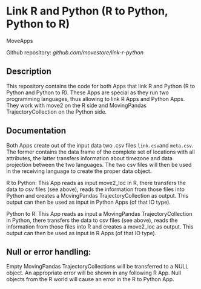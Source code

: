 # Link R and Python (R to Python, Python to R)
MoveApps

Github repository: *github.com/movestore/link-r-python*

## Description
This repository contains the code for both Apps that link R and Python (R to Python and Python to R). These Apps are special as they run two programming languages, thus allowing to link R Apps and Python Apps. They work with move2 on the R side and MovingPandas TrajectoryCollection on the Python side.

## Documentation
Both Apps create out of the input data two .csv files `link.csv`and `meta.csv`. The former contains the data frame of the complete set of locations with all attributes, the latter transfers information about timezone and data projection between the two languages. The two csv files will then be used in the receiving language to create the proper data object.

R to Python: This App reads as input move2_loc in R, there transfers the data to csv files (see above), reads the information from those files into Python and creates a MovingPandas TrajectoryCollection as output. This output can then be used as input in Python Apps (of that IO type).

Python to R: This App reads as input a MovingPandas TrajectoryCollection in Python, there transfers the data to csv files (see above), reads the information from those files into R and creates a move2_loc as output. This output can then be used as input in R Apps (of that IO type).

## Null or error handling:
Empty MovingPandas TrajectoryCollections will be transferred to a NULL object. An appropriate error will be shown in any following R App.
Null objects from the R world will cause an error in the R to Python App.
